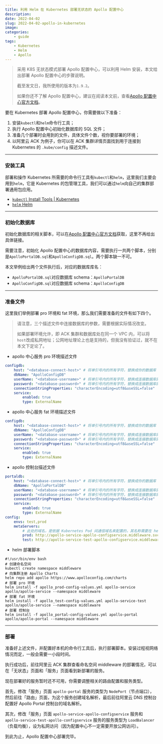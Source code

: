 ```yaml
---
title: 利用 Helm 在 Kubernetes 部署无状态的 Apollo 配置中心
description: 
date: 2022-04-02
slug: 2022-04-02-apollo-in-kubernetes
image:
categories:
    - guide
tags:
    - Kubernetes
    - Helm
    - Apollo
---
```


> 采用 K8S 无状态模式部署 Apollo 配置中心，可以利用 Helm 安装，本文给出部署 Apollo 配置中心的步骤说明。
>
> 截至发文日，我所使用的版本为`1.9.2`。
>
> 如果你还不了解 Apollo 配置中心，建议在阅读本文前，查看[Apollo 配置中心官方文档](https://www.apolloconfig.com/#/zh/README)。

要在 Kubernetes 部署 Apollo 配置中心，你需要做以下准备：

1. 安装`kubectl`和`helm`命令行工具；
2. 执行 Apollo 配置中心初始化数据库的 SQL 文件；
3. 准备几个部署时会用到的文件，具体文件个数，视你要部署的环境；
4. 以阿里云 ACK 为例子，你可以在 ACK 集群详情页面找到用于连接到 Kubernetes 的 `.kube/config` 描述文件。

---

### 安装工具

部署和操作 Kubernetes 所需要的命令行工具有`kubectl`和`helm`，这里我们主要会用到`helm`，它是 Kubernetes 的包管理工具，我们可以通过`helm`向自己的集群部署通用包应用。

-   [`kubectl` Install Tools | Kubernetes](https://kubernetes.io/docs/tasks/tools/)
-   [`helm` Helm](https://helm.sh/)

---

### 初始化数据库

初始化数据库的相关脚本，可以在[Apollo 配置中心官方文档](https://www.apolloconfig.com/#/zh/README)获取，这里不再给出具体链接。

需要注意，初始化 Apollo 配置中心的数据库内容，需要执行一共两个脚本，分别是`ApolloPortalDB.sql`和`ApolloConfigDB.sql`。两个脚本缺一不可。

本文举例给出两个文件执行后，对应的数据库库名：

-   `ApolloPortalDB.sql`对应数据库 schema：`ApolloPortalDB`
-   `ApolloConfigDB.sql`对应数据库 schema：`ApolloConfigDB`

---

### 准备文件

这里我们举例部署 pro 环境和 fat 环境，那么我们需要准备的文件有如下四个。

> 请注意，三个描述文件中连接数据库的参数，需要根据实际情况改变。
>
> 如果部署环境允许，即 ACK 集群和数据库处在同一个 VPC 内，可以将`host`改成私网地址；公网地址理论上也是支持的，但我没有验证过，就不在本文下定论了。

-   apollo 中心服务 pro 环境描述文件

```yaml
configdb:
    host: "<database-connect-host>" # 将单引号内的所有字符，替换成你的数据库 Host
    dbName: "ApolloConfigDB"
    userName: "<database-username>" # 将单引号内的所有字符，替换成连接数据库的用户名
    password: "<database-password>" # 将单引号内的所有字符，替换成连接数据库的密码
    connectionStringProperties: "characterEncoding=utf8&useSSL=false"
    service:
        enabled: true
        type: ExternalName
```

-   apollo 中心服务 fat 环境描述文件

```yaml
configdb:
    host: "<database-connect-host>" # 将单引号内的所有字符，替换成你的数据库 Host
    dbName: "ApolloConfigDB"
    userName: "<database-username>" # 将单引号内的所有字符，替换成连接数据库的用户名
    password: "<database-password>" # 将单引号内的所有字符，替换成连接数据库的密码
    connectionStringProperties: "characterEncoding=utf8&useSSL=false"
    service:
        enabled: true
        type: ExternalName
```

-   apollo 控制台描述文件

```yaml
portaldb:
    host: "<database-connect-host>" # 将单引号内的所有字符，替换成你的数据库 Host
    dbName: "ApolloPortalDB"
    userName: "<database-username>" # 将单引号内的所有字符，替换成连接数据库的用户名
    password: "<database-password>" # 将单引号内的所有字符，替换成连接数据库的密码
    connectionStringProperties: "characterEncoding=utf8&useSSL=false"
    service:
        enabled: true
        type: ExternalName
config:
    envs: test,prod
    metaServers:
        # 此处的域名，是依据 Kubernetes Pod 间通信域名来配置的，其名称需要在 helm 部署脚本里指定，请注意对比连接字符串与部署脚本的关系
        prod: http://apollo-service-apollo-configservice.middleware.svc.cluster.local:8080
        test: http://apollo-service-test-apollo-configservice.middleware.svc.cluster.local:8080
```

-   helm 部署脚本

```shell
#!/usr/bin/env bash
# 创建命名空间
kubectl create namespace middleware
# 向集群注册 Apollo Charts
helm repo add apollo https://www.apolloconfig.com/charts
# 部署 pro 环境
helm install -f apollo_prod-config-values.yml apollo-service apollo/apollo-service --namespace middleware
# 部署 fat 环境
helm install -f apollo_test-config-values.yml apollo-service-test apollo/apollo-service --namespace middleware
# 部署 控制台
helm install -f apollo_portal-config-values.yml apollo-portal apollo/apollo-portal --namespace middleware
```

---

### 部署

准备好上述文件，并配置好本机的命令行工具后，执行部署脚本。安装过程视网络情况而定，一般会需要一小段时间。

执行成功后，前往阿里云 ACK 集群查看命名空间 middleware 的部署情况，可以在「无状态」页面和「服务」页面看到新部署的服务。

现在部署好的服务暂时还不可用，你需要调整相关的路由配置和服务类型。

首先，修改「服务」页面 `apollo-portal` 服务的类型为 `NodePort`（节点端口），然后前往「路由」页面，为这个服务创建域名解析，最后前往阿里云 DNS 控制台配置好 Apollo Portal 控制台的域名解析。

其次，修改「服务」页面 `apollo-service-apollo-configservice` 服务和 `apollo-service-test-apollo-configservice` 服务的服务类型为 `LoadBalancer`（负载均衡），设为私网访问（因为配置中心不一定需要开放公网访问）。

到此为止，Apollo 配置中心部署完毕。
